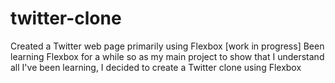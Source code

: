 # twitter-clone
Created a Twitter web page primarily using Flexbox [work in progress]
Been learning Flexbox for a while so as my main project to show that I understand all I've been learning, I decided to create a Twitter clone using Flexbox
